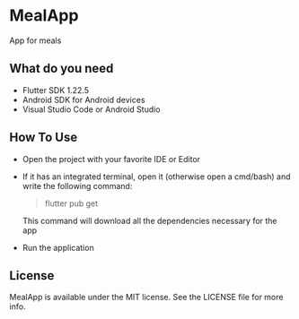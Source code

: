 # MealApp
App for meals

## What do you need
- Flutter SDK 1.22.5
- Android SDK for Android devices
- Visual Studio Code or Android Studio

## How To Use
- Open the project with your favorite IDE or Editor
- If it has an integrated terminal, open it (otherwise open a cmd/bash) and write the following command:
  > flutter pub get
  
  This command will download all the dependencies necessary for the app
 
- Run the application

## License
MealApp is available under the MIT license. See the LICENSE file for more info.
